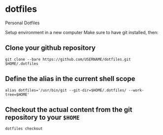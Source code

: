 # dotfiles
Personal Dotfiles

Setup environment in a new computer
Make sure to have git installed, then:
## Clone your github repository
`git clone --bare https://github.com/USERNAME/dotfiles.git $HOME/.dotfiles`
## Define the alias in the current shell scope
`alias dotfiles='/usr/bin/git --git-dir=$HOME/.dotfiles/ --work-tree=$HOME'`
## Checkout the actual content from the git repository to your `$HOME`
`dotfiles checkout`
